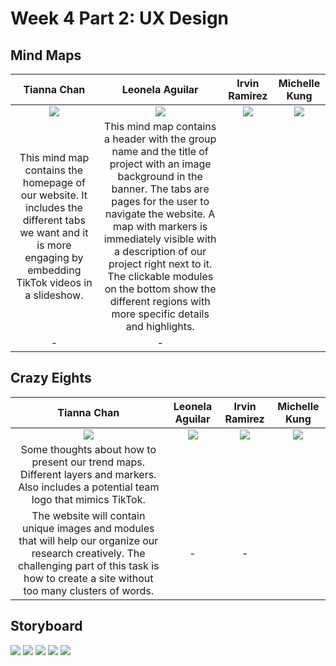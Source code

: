 # Week 4 Part 2: UX Design

## Mind Maps
| Tianna Chan | Leonela Aguilar | Irvin Ramirez | Michelle Kung |
|:---:|:---:|:---:|:---:|
| ![](images/TiannaMindmap.jpg) | ![](images/LeonelaMindmap.jpg) | ![](images/IrvinMindmap.jpg) | ![](images/MichelleMindmap.jpg) |
| This mind map contains the homepage of our website. It includes the different tabs we want and it is more engaging by embedding TikTok videos in a slideshow. | This mind map contains a header with the group name and the title of project with an image background in the banner. The tabs are pages for the user to navigate the website. A map with markers is immediately visible with a description of our project right next to it. The clickable modules on the bottom show the different regions with more specific details and highlights. 
| - | -| 

## Crazy Eights

| Tianna Chan | Leonela Aguilar | Irvin Ramirez | Michelle Kung |
|:---:|:---:|:---:|:---:|
| ![](images/TiannaCrazyEights.jpg) | ![](images/LeonelaCrazyEights.jpg) | ![](images/IrvinCrazyEights.jpg) | ![](images/MichelleCrazyEights.jpg) |
| Some thoughts about how to present our trend maps. Different layers and markers. Also includes a potential team logo that mimics TikTok.
| The website will contain unique images and modules that will help our organize our research creatively. The challenging part of this task is how to create a site without too many clusters of words.  | - | - | 

## Storyboard

![](images/Storyboard1.png)
![](images/Storyboard2.png)
![](images/Storyboard3.png)
![](images/Storyboard4.png)
![](images/Storyboard5.png)
